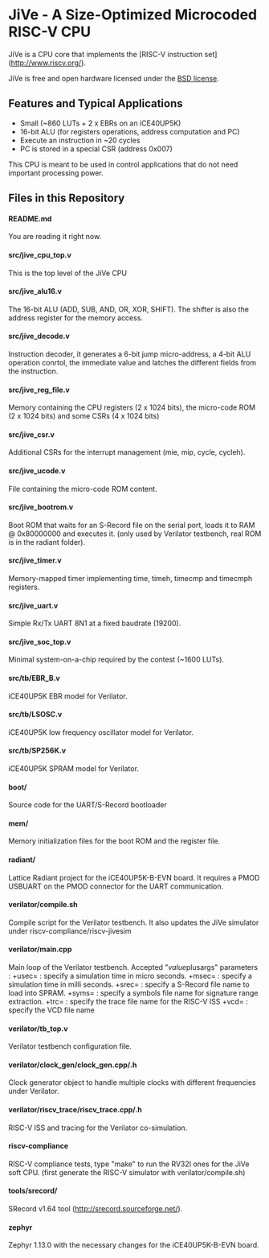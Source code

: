 
JiVe - A Size-Optimized Microcoded RISC-V CPU
=============================================

JiVe is a CPU core that implements the [RISC-V instruction set] (http://www.riscv.org/).

JiVe is free and open hardware licensed under the [BSD license](https://en.wikipedia.org/wiki/BSD_licenses).

Features and Typical Applications
---------------------------------

- Small (~860 LUTs + 2 x EBRs on an iCE40UP5K)
- 16-bit ALU (for registers operations, address computation and PC)
- Execute an instruction in ~20 cycles
- PC is stored in a special CSR (address 0x007)

This CPU is meant to be used in control applications that do not need important processing power.

Files in this Repository
------------------------

#### README.md

You are reading it right now.

#### src/jive_cpu_top.v

This is the top level of the JiVe CPU

#### src/jive_alu16.v

The 16-bit ALU (ADD, SUB, AND, OR, XOR, SHIFT).
The shifter is also the address register for the memory access.

#### src/jive_decode.v

Instruction decoder, it generates a 6-bit jump micro-address, a 4-bit ALU operation conrtol, the immediate value and latches the different fields from the instruction.

#### src/jive_reg_file.v

Memory containing the CPU registers (2 x 1024 bits), the micro-code ROM (2 x 1024 bits) and some CSRs (4 x 1024 bits)

#### src/jive_csr.v

Additional CSRs for the interrupt management (mie, mip, cycle, cycleh).

#### src/jive_ucode.v

File containing the micro-code ROM content.

#### src/jive_bootrom.v

Boot ROM that waits for an S-Record file on the serial port, loads it to RAM @ 0x80000000 and executes it.
(only used by Verilator testbench, real ROM is in the radiant folder).

#### src/jive_timer.v

Memory-mapped timer implementing time, timeh, timecmp and timecmph registers.

#### src/jive_uart.v

Simple Rx/Tx UART 8N1 at a fixed baudrate (19200).

#### src/jive_soc_top.v

Minimal system-on-a-chip required by the contest (~1600 LUTs).

#### src/tb/EBR_B.v

iCE40UP5K EBR model for Verilator.

#### src/tb/LSOSC.v

iCE40UP5K low frequency oscillator model for Verilator.

#### src/tb/SP256K.v

iCE40UP5K SPRAM model for Verilator.

#### boot/

Source code for the UART/S-Record bootloader

#### mem/

Memory initialization files for the boot ROM and the register file.

#### radiant/

Lattice Radiant project for the iCE40UP5K-B-EVN board.
It requires a PMOD USBUART on the PMOD connector for the UART communication.

#### verilator/compile.sh

Compile script for the Verilator testbench.
It also updates the JiVe simulator under riscv-compliance/riscv-jivesim

#### verilator/main.cpp

Main loop of the Verilator testbench.
Accepted "$value$plusargs" parameters :
+usec=<num>  : specify a simulation time in micro seconds.
+msec=<num>  : specify a simulation time in milli seconds.
+srec=<name> : specify a S-Record file name to load into SPRAM.
+syms=<name> : specify a symbols file name for signature range extraction.
+trc=<name>  : specify the trace file name for the RISC-V ISS
+vcd=<name>  : specify the VCD file name 

#### verilator/tb_top.v

Verilator testbench configuration file.

#### verilator/clock_gen/clock_gen.cpp/.h

Clock generator object to handle multiple clocks with different frequencies under Verilator.

#### verilator/riscv_trace/riscv_trace.cpp/.h

RISC-V ISS and tracing for the Verilator co-simulation.

#### riscv-compliance

RISC-V compliance tests, type "make" to run the RV32I ones for the JiVe soft CPU.
(first generate the RISC-V simulator with verilator/compile.sh)

#### tools/srecord/

SRecord v1.64 tool (http://srecord.sourceforge.net/).

#### zephyr

Zephyr 1.13.0 with the necessary changes for the iCE40UP5K-B-EVN board.
